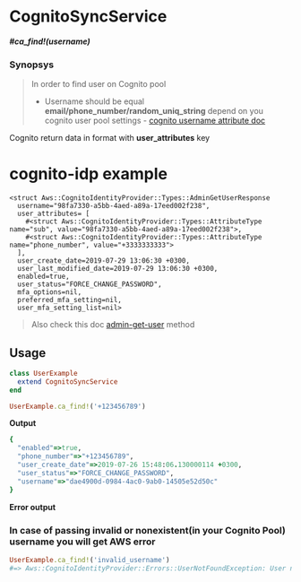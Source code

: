# CognitoSyncService

__*#ca_find!(username)*__

### Synopsys

> In order to find user on Cognito pool
> - Username should be equal __email/phone_number/random_uniq_string__ depend on you cognito user pool settings - [cognito username attribute doc](https://docs.aws.amazon.com/en_us/cognito/latest/developerguide/user-pool-settings-attributes.html#user-pool-settings-usernames)

Cognito return data in format with __user_attributes__ key

# cognito-idp example
```
<struct Aws::CognitoIdentityProvider::Types::AdminGetUserResponse
  username="98fa7330-a5bb-4aed-a89a-17eed002f238",
  user_attributes= [
    #<struct Aws::CognitoIdentityProvider::Types::AttributeType name="sub", value="98fa7330-a5bb-4aed-a89a-17eed002f238">,
    #<struct Aws::CognitoIdentityProvider::Types::AttributeType name="phone_number", value="+3333333333">
  ],
  user_create_date=2019-07-29 13:06:30 +0300,
  user_last_modified_date=2019-07-29 13:06:30 +0300,
  enabled=true,
  user_status="FORCE_CHANGE_PASSWORD",
  mfa_options=nil,
  preferred_mfa_setting=nil,
  user_mfa_setting_list=nil>

```
>
>
> Also check this doc [admin-get-user](https://docs.aws.amazon.com/cli/latest/reference/cognito-idp/admin-get-user.html) method

## Usage

```ruby
class UserExample
  extend CognitoSyncService
end

UserExample.ca_find!('+123456789')
```

__Output__

```ruby
{
  "enabled"=>true,
  "phone_number"=>"+123456789",
  "user_create_date"=>2019-07-26 15:48:06.130000114 +0300,
  "user_status"=>"FORCE_CHANGE_PASSWORD",
  "username"=>"dae4900d-0984-4ac0-9ab0-14505e52d50c"
}
```
__Error output__


### In case of passing invalid or nonexistent(in your Cognito Pool) username you will get AWS error

```ruby
UserExample.ca_find!('invalid_username')
#=> Aws::CognitoIdentityProvider::Errors::UserNotFoundException: User not found.
```
